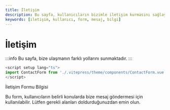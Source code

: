 ```yaml
---
title: İletişim
description: Bu sayfa, kullanıcıların bizimle iletişim kurmasını sağlayan bilgiler sunmaktadır. Ayrıca, iletişim formu üzerinden mesaj göndermenizi kolaylaştıran bir araç içermektedir.
keywords: [iletişim, kullanıcı, form, mesaj, bilgi]
---
```


# İletişim

:::info
Bu sayfa, bize ulaşmanın farklı yollarını sunmaktadır.
:::

```ts
<script setup lang="ts">
import ContactForm from './.vitepress/theme/components/ContactForm.vue';
</script>
```


İletişim Formu Bilgisi

Bu form, kullanıcıların belirli konularda bize mesaj göndermesi için kullanılabilir. Lütfen gerekli alanları doldurduğunuzdan emin olun.



